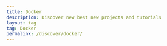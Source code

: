```yaml
---
title: Docker
description: Discover new best new projects and tutorials
layout: tag
tag: Docker
permalink: /discover/docker/
---
```


